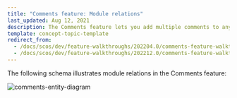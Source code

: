 ```yaml
---
title: "Comments feature: Module relations"
last_updated: Aug 12, 2021
description: The Comments feature lets you add multiple comments to any entity
template: concept-topic-template
redirect_from:
  - /docs/scos/dev/feature-walkthroughs/202204.0/comments-feature-walkthrough.html
  - /docs/scos/dev/feature-walkthroughs/202212.0/comments-feature-walkthrough.html
---
```


The following schema illustrates module relations in the Comments feature:

<div class="width-100">

![comments-entity-diagram](https://spryker.s3.eu-central-1.amazonaws.com/docs/Features/Mailing+&+Communication/Comments/techspec-comments-module-diagram.png)

</div>
